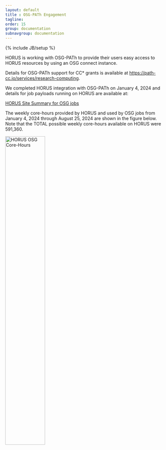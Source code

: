 ```yaml
---
layout: default
title : OSG-PATh Engagement
tagline:
order: 15
group: documentation
subnavgroup: documentation
---
```

{% include JB/setup %}

HORUS is working with OSG-PATh to provide their users easy access to HORUS resources by using an OSG connect instance. 

Details for OSG-PATh support for CC* grants is available at <a href="https://path-cc.io/services/research-computing/">https://path-cc.io/services/research-computing</a>.
 
We completed HORUS integration with OSG-PATh on January 4, 2024 and details for job payloads running on HORUS are available at:

<a href="https://gracc.opensciencegrid.org/goto/_QjmxOqIg?orgId=1">HORUS Site Summary for OSG jobs</a>

The weekly core-hours provided by HORUS and used by OSG jobs from January 4, 2024 through August 25, 2024 are shown in the figure below.  Note that the TOTAL possible weekly core-hours available on HORUS were 591,360.

<img style="width: 50%" src="{{IMAGE_PATH}}/documentation/osgengage/HORUS-OSG-core-hours.png" alt="HORUS OSG Core-Hours"/>



